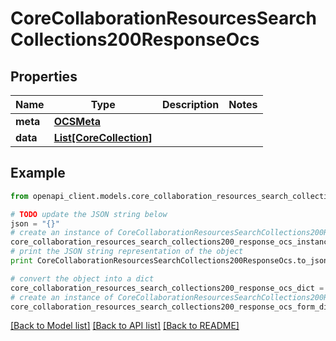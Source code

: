 # CoreCollaborationResourcesSearchCollections200ResponseOcs


## Properties
Name | Type | Description | Notes
------------ | ------------- | ------------- | -------------
**meta** | [**OCSMeta**](OCSMeta.md) |  | 
**data** | [**List[CoreCollection]**](CoreCollection.md) |  | 

## Example

```python
from openapi_client.models.core_collaboration_resources_search_collections200_response_ocs import CoreCollaborationResourcesSearchCollections200ResponseOcs

# TODO update the JSON string below
json = "{}"
# create an instance of CoreCollaborationResourcesSearchCollections200ResponseOcs from a JSON string
core_collaboration_resources_search_collections200_response_ocs_instance = CoreCollaborationResourcesSearchCollections200ResponseOcs.from_json(json)
# print the JSON string representation of the object
print CoreCollaborationResourcesSearchCollections200ResponseOcs.to_json()

# convert the object into a dict
core_collaboration_resources_search_collections200_response_ocs_dict = core_collaboration_resources_search_collections200_response_ocs_instance.to_dict()
# create an instance of CoreCollaborationResourcesSearchCollections200ResponseOcs from a dict
core_collaboration_resources_search_collections200_response_ocs_form_dict = core_collaboration_resources_search_collections200_response_ocs.from_dict(core_collaboration_resources_search_collections200_response_ocs_dict)
```
[[Back to Model list]](../README.md#documentation-for-models) [[Back to API list]](../README.md#documentation-for-api-endpoints) [[Back to README]](../README.md)


